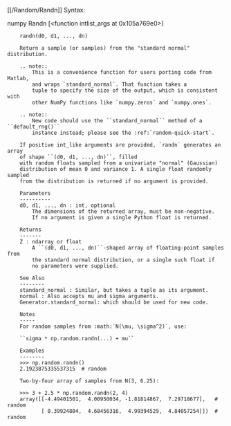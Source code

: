 [[/Random/Randn]]
Syntax:

  numpy Randn [<function intlist_args at 0x105a769e0>]


        randn(d0, d1, ..., dn)

        Return a sample (or samples) from the "standard normal" distribution.

        .. note::
            This is a convenience function for users porting code from Matlab,
            and wraps `standard_normal`. That function takes a
            tuple to specify the size of the output, which is consistent with
            other NumPy functions like `numpy.zeros` and `numpy.ones`.

        .. note::
            New code should use the ``standard_normal`` method of a ``default_rng()``
            instance instead; please see the :ref:`random-quick-start`.

        If positive int_like arguments are provided, `randn` generates an array
        of shape ``(d0, d1, ..., dn)``, filled
        with random floats sampled from a univariate "normal" (Gaussian)
        distribution of mean 0 and variance 1. A single float randomly sampled
        from the distribution is returned if no argument is provided.

        Parameters
        ----------
        d0, d1, ..., dn : int, optional
            The dimensions of the returned array, must be non-negative.
            If no argument is given a single Python float is returned.

        Returns
        -------
        Z : ndarray or float
            A ``(d0, d1, ..., dn)``-shaped array of floating-point samples from
            the standard normal distribution, or a single such float if
            no parameters were supplied.

        See Also
        --------
        standard_normal : Similar, but takes a tuple as its argument.
        normal : Also accepts mu and sigma arguments.
        Generator.standard_normal: which should be used for new code.

        Notes
        -----
        For random samples from :math:`N(\mu, \sigma^2)`, use:

        ``sigma * np.random.randn(...) + mu``

        Examples
        --------
        >>> np.random.randn()
        2.1923875335537315  # random

        Two-by-four array of samples from N(3, 6.25):

        >>> 3 + 2.5 * np.random.randn(2, 4)
        array([[-4.49401501,  4.00950034, -1.81814867,  7.29718677],   # random
               [ 0.39924804,  4.68456316,  4.99394529,  4.84057254]])  # random

        